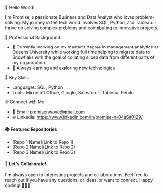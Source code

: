 👋 Hello World! 

I'm Promise, a passionate Business and Data Analyst who loves problem-solving. My journey in the tech world involves SQL, Python, and Tableau. I thrive on solving complex problems and contributing to innovative projects.

💼 Professional Background
- 🔭 Currently working on my master's degree in management analytics at Queens University while working full time helping to migrate data to Snowflake with the goal of collating siloed data from different parts of my organization.
- 🌱 Always learning and exploring new technologies

🚀 Key Skills
- Languages: SQL, Python
- Tools: Microsoft Office, Google, Salesforce, Tableau, Pendo

🌐 Connect with Me
- 📧 Email: promisenwoye@gmail.com
- 🌐 LinkedIn: https://www.linkedin.com/in/promise-n-04a680129/


#### 📚 Featured Repositories
- [Repo 1 Name](Link to Repo 1)
- [Repo 2 Name](Link to Repo 2)
- [Repo 3 Name](Link to Repo 3)

#### 🤝 Let's Collaborate!
I'm always open to interesting projects and collaborations. Feel free to reach out if you have any questions, or ideas, or want to connect. Happy coding! 👩‍💻🚀
